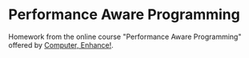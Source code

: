 # Performance Aware Programming

Homework from the online course "Performance Aware Programming" offered by
[Computer, Enhance!](https://www.computerenhance.com).
